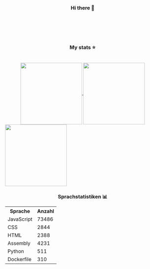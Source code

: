 <div style="display: inline_block", align="center">
    <h3>Hi there 👋</h3>
</div>

<p><br><br><br><br></p>

<div style="display: inline_block", align="center">
    <h3>My stats ⭐</h3>
    <br>
    <a href="#">
        <!--<img height="200px" align="center" src="https://github-readme-stats-lime-kappa.vercel.app/api?username=vitorabujamra&show_icons=true&theme=dark">-->
        <img height="200px" wigth="400px" align="center" src="https://github-readme-stats-lime-kappa.vercel.app/api?username=navpav2002&show_icons=true&theme=dark&count_private=true&include_all_commits=true">
    </a>
    <a href="#">
        <img height="200px" wigth="400px" align="center" src="https://github-readme-stats-lime-kappa.vercel.app/api/top-langs/?username=navpav2002&theme=dark&exclude_repo=github-readme-stats&hide=XSLT,Vue,Roff,Pascal,SCSS,Java,Scheme&langs_count=8&layout=compact">
    </a>
</div>

<!--languages-start-->
<a href="#">
    <img height="200px" wigth="400px" align="center" src="https://github-readme-stats-lime-kappa.vercel.app/api/top-langs/?username=navpav2002&theme=dark&exclude_repo=github-readme-stats&hide=XSLT,Vue,Roff,Pascal,SCSS,Java,Scheme&langs_count=8&layout=compact">
</a>

<div style="display: inline_block", align="center">
    <h3>Sprachstatistiken 📊</h3>
    <table>
        <tr>
            <th>Sprache</th>
            <th>Anzahl</th>
        </tr>
        <tr>
            <td>JavaScript</td>
            <td>73486</td>
        </tr>
        <tr>
            <td>CSS</td>
            <td>2844</td>
        </tr>
        <tr>
            <td>HTML</td>
            <td>2388</td>
        </tr>
        <tr>
            <td>Assembly</td>
            <td>4231</td>
        </tr>
        <tr>
            <td>Python</td>
            <td>511</td>
        </tr>
        <tr>
            <td>Dockerfile</td>
            <td>310</td>
        </tr>
    </table>
</div>

<!--languages-end-->
